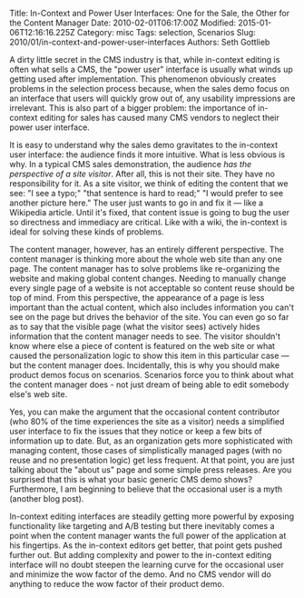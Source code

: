 Title: In-Context and Power User Interfaces: One for the Sale, the Other for the Content Manager
Date: 2010-02-01T06:17:00Z
Modified: 2015-01-06T12:16:16.225Z
Category: misc
Tags: selection, Scenarios
Slug: 2010/01/in-context-and-power-user-interfaces
Authors: Seth Gottlieb

A dirty little secret in the CMS industry is that, while in-context editing is often what sells a CMS, the "power user" interface is usually what winds up getting used after implementation. This phenomenon obviously creates problems in the selection process because, when the sales demo focus on an interface that users will quickly grow out of, any usability impressions are irrelevant. This is also part of a bigger problem: the importance of in-context editing for sales has caused many CMS vendors to neglect their power user interface.  

It is easy to understand why the sales demo gravitates to the in-context user interface: the audience finds it more intuitive. What is less obvious is why. In a typical CMS sales demonstration, the audience _has the perspective of a site visitor_. After all, this is not their site. They have no responsibility for it. As a site visitor, we think of editing the content that we see: "I see a typo;" "that sentence is hard to read;" "I would prefer to see another picture here." The user just wants to go in and fix it — like a Wikipedia article. Until it's fixed, that content issue is going to bug the user so directness and immediacy are critical. Like with a wiki, the in-context is ideal for solving these kinds of problems.  

The content manager, however, has an entirely different perspective. The content manager is thinking more about the whole web site than any one page. The content manager has to solve problems like re-organizing the website and making global content changes. Needing to manually change every single page of a website is not acceptable so content reuse should be top of mind. From this perspective, the appearance of a page is less important than the actual content, which also includes information you can't see on the page but drives the behavior of the site. You can even go so far as to say that the visible page (what the visitor sees) actively hides information that the content manager needs to see. The visitor shouldn't know where else a piece of content is featured on the web site or what caused the personalization logic to show this item in this particular case — but the content manager does. Incidentally, this is why you should make product demos focus on scenarios. Scenarios force you to think about what the content manager does - not just dream of being able to edit somebody else's web site.  

Yes, you can make the argument that the occasional content contributor (who 80% of the time experiences the site as a visitor) needs a simplified user interface to fix the issues that they notice or keep a few bits of information up to date. But, as an organization gets more sophisticated with managing content, those cases of simplistically managed pages (with no reuse and no presentation logic) get less frequent. At that point, you are just talking about the "about us" page and some simple press releases. Are you surprised that this is what your basic generic CMS demo shows? Furthermore, I am beginning to believe that the occasional user is a myth (another blog post).  

In-context editing interfaces are steadily getting more powerful by exposing functionality like targeting and A/B testing but there inevitably comes a point when the content manager wants the full power of the application at his fingertips. As the in-context editors get better, that point gets pushed further out. But adding complexity and power to the in-context editing interface will no doubt steepen the learning curve for the occasional user and minimize the wow factor of the demo. And no CMS vendor will do anything to reduce the wow factor of their product demo.
